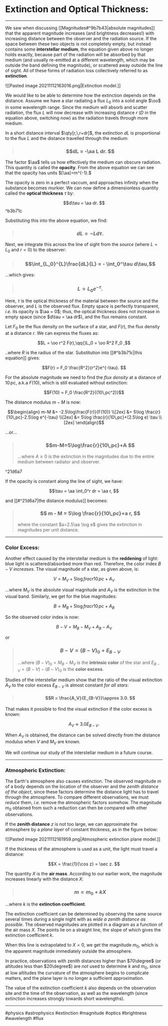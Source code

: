 # Extinction and Optical Thickness:
***

We saw when discussing [[Magnitudes#^9b7b43|absolute magnitudes]] that the apparent magnitude increases (and brightness decreases!) with increasing distance between the observer and the radiation source. If the space between these two objects is not completely empty, but instead contains some **interstellar medium**, the equation given above no longer holds exactly, because part of the radiation will be absorbed by that medium (and usually re-emitted at a different wavelength, which may be outside the band defining the magnitude), or scattered away outside the line of sight. All of these forms of radiation loss collectively referred to as **extinction**. 

![[Pasted image 20211112163016.png|Extinction model.]]

We would like to be able to determine how the extinction depends on the distance. Assume we have a star radiating a flux $L_0$ into a solid angle $\oo$ in some wavelength range. Since the medium will absorb and scatter radiation, the flux $L$ will now decrease with increasing distance $r$ ($D$ in the equation above, switching now) as the radiation travels through more medium. 

In a short distance interval $\qty[r,\,r+dr]$, the extinction $dL$ is proportional to the flux $L$ and the distance travelled through the medium:

> ### $$dL = -\aa L dr. $$

The factor $\aa$ tells us how effectively the medium can obscure radiation. This quantity is called the **opacity**. From the above equation we can see that the opacity has units $[\aa]=m^{-1}.$ 

The opacity is zero in a perfect vaccum, and approaches infinity when the substance becomes murkier. We can now define a dimensionless quantity called the **optical thickness** $\tau$ by:

$$d\tau = \aa dr. $$ ^b3b71c

Substituting this into the above equation, we find:

> ### $$dL = -L d\tau. $$

Next, we integrate this across the line of sight from the *source* (where $L = L_0$ and $r=0$) to the observer:

> ### $$\int_{L_0}^{L}\frac{dL}{L} = - \int_0^\tau d\tau,$$

...which gives:

> ### $$L = L_0 e^{-\tau}. $$

Here, $\tau$ is the optical thickness of the material between the source and the observer, and $L$ is the observed flux. Empty space is perfectly transparent, *i.e.* its opacity is $\aa = 0$; thus, the optical thickness does not increase in empty space (since $d\tau = \aa dr$), and the flux remains constant. 

Let $F_0$ be the flux density on the surface of a star, and $F(r)$, the flux density at a distance $r$. We can express the fluxes as:

$$L = \oo r^2 F(r),\qq{}L_0 = \oo R^2 F_0 ,$$

..where $R$ is the radius of the star. Substitution into [[#^b3b71c|this equation]] gives:

$$F(r) = F_0 \frac{R^2}{r^2}e^{-\tau}. $$

For the absolute magnitude we need to find the *flux density* at a distance of $10\,pc$, a.k.a $F(10)$, which is still evaluated without extinction:

$$F(10) = F_0 \frac{R^2}{(10\,pc^2)}$$


The distance modulus $m-M$ is now:

$$\begin{align} m-M &= -2.5\log\frac{F(r)}{F(10)} \\[2ex] &= 5\log \frac{r}{10\,pc}-2.5\log e^{-\tau} \\[2ex] &= 5\log \frac{r}{10\,pc}+(2.5\log e) \tau \\[2ex] \end{align}$$

...or...

> ### $$m-M=5\log\frac{r}{10\,pc}+A $$
> ...where $A \geq 0$ is the extinction in the magnitudes due to the entire medium between radiator and observer. 

^21d6a7

If the opacity is constant along the line of sight, we have:

$$\tau = \aa \int_0^r dr = \aa r, $$

and [[#^21d6a7|the distance modulus]] becomes:

> ### $$ m - M = 5\log \frac{r}{10\,pc}+a r, $$
> where the constant $a=2.5\aa \log e$ gives the extinction in magnitudes per unit distance. 


***

### Color Excess:

Another effect caused by the interstellar medium is the **reddening** of light: blue light is scattered/absorbed more than red. Therefore, the color index $B - V$ *increases*. The visual magnitude of a star, as given above, is:

$$V = M_V + 5\log frac{r}{10\,pc} + A_V $$

...where $M_V$ is the absolute visual magnitude and $A_V$ is the extinction in the visual band. Similarly, we get for the blue magnitudes: 

$$B = M_B + 5 \log frac{r}{10\,pc}+A_B $$


So the observed color index is now:

$$B - V = M_B - M_V +A_B -A_V $$

or 

> ### $$ B - V = (B - V)_0 + E_{B-V} $$
> ...where $(B-V)_0=M_B -M_V$ is the **intrinsic color** of the star and $E_{B-V}=(B-V)-(B-V)_0$ is the **color excess**.

Studies of the interstellar medium show that the ratio of the visual extinction $A_V$ to the color excess $E_{B-V}$ is almost constant *for all stars*:

> #### $$R = \frac{A_V}{E_{B-V}}\approx 3.0. $$

That makes it possible to find the visual extinction if the color excess is known:

$$A_V \approx 3.0 E_{B-V}.$$

When $A_V$ is obtained, the distance can be solved directly from the distance modulus when $V$ and $M_V$ are known. 

We will continue our study of the interstellar medium in a future course. 

***
### Atmospheric Extinction:

The Earth's atmosphere also causes extinction. The observed magnitude $m$ of a body depends on the location of the observer and the *zenith distance of the object*, since these factors determine the distance light has to travel through the atmosphere. To compare different observations, we must *reduce* them, *i.e.* remove the atmospheric factors somehow. The magnitude $m_0$ obtained from such a reduction can then be compared with other observations. 

If the **zenith distance** $z$ is not too large, we can approximate the atmosphere by a *plane layer* of constant thickness, as in the figure below:

![[Pasted image 20211112161959.png|Atmospheric extinction plane model.]]

If the thickness of the atmosphere is used as a unit, the light must travel a distance:

$$X = \frac{1}{\cos z} = \sec z. $$

The quantity $X$ is the **air mass**. According to our earlier work, the magnitude increases linearly with the distance $X$:

> ### $$m = m_0 + k X $$


 ...where $k$ is the **extinction coefficient**.
 
 The extinction coefficient can be determined by observing the same source several times during a single night with as *wide a zenith distance as possible*. The observed magnitudes are plotted in a diagram as a function of the air mass $X$. The points lie on a straight line, the slope of which gives the extinction coefficient $k$. 	 
 
 When this line is extrapolated to $X = 0$, we get the magnitude $m_0$, which is the apparent magnitude immediately outside the atmosphere. 
 
 In practice, observations with zenith distances higher than $70\degree$ (or altitudes less than $20\degree$) are *not* used to determine $k$ and $m_0$, since at low altitudes the curvature of the atmosphere begins to complicate matters, and the plane layer is no longer a sufficient approximation. 
 
 The value of the extinction coefficient $k$ also depends on the observation site and the time of the observation, as well as the wavelength (since extinction increases strongly towards short wavelengths). 
 
 


***
#physics #astrophysics #extinction #magnitude #optics #brightness #wavelength #flux 

